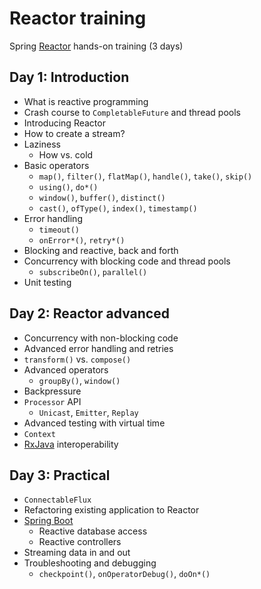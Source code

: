 # Reactor training

Spring [Reactor](https://projectreactor.io) hands-on training (3 days)


## Day 1: Introduction

- What is reactive programming
- Crash course to `CompletableFuture` and thread pools
- Introducing Reactor
- How to create a stream?
- Laziness
  - How vs. cold
- Basic operators
  - `map()`, `filter()`, `flatMap()`, `handle()`, `take()`, `skip()`
  - `using()`, `do*()`
  - `window()`, `buffer()`, `distinct()`
  - `cast()`, `ofType()`, `index()`, `timestamp()`
- Error handling
  - `timeout()`
  - `onError*()`, `retry*()`
- Blocking and reactive, back and forth
- Concurrency with blocking code and thread pools
  - `subscribeOn()`, `parallel()`
- Unit testing

## Day 2: Reactor advanced
- Concurrency with non-blocking code
- Advanced error handling and retries
- `transform()` vs. `compose()`
- Advanced operators
  - `groupBy()`, `window()`
- Backpressure
- `Processor` API
  - `Unicast`, `Emitter`, `Replay`
- Advanced testing with virtual time
- `Context`
- [RxJava](https://github.com/ReactiveX/RxJava) interoperability

## Day 3: Practical
- `ConnectableFlux`
- Refactoring existing application to Reactor
- [Spring Boot](https://spring.io/projects/spring-boot)
  - Reactive database access
  - Reactive controllers
- Streaming data in and out
- Troubleshooting and debugging
  - `checkpoint()`, `onOperatorDebug()`, `doOn*()`
